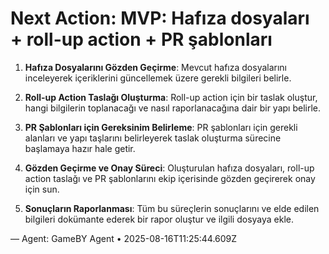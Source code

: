 # Next Action: MVP: Hafıza dosyaları + roll-up action + PR şablonları

1. **Hafıza Dosyalarını Gözden Geçirme**: Mevcut hafıza dosyalarını inceleyerek içeriklerini güncellemek üzere gerekli bilgileri belirle.

2. **Roll-up Action Taslağı Oluşturma**: Roll-up action için bir taslak oluştur, hangi bilgilerin toplanacağı ve nasıl raporlanacağına dair bir yapı belirle.

3. **PR Şablonları için Gereksinim Belirleme**: PR şablonları için gerekli alanları ve yapı taşlarını belirleyerek taslak oluşturma sürecine başlamaya hazır hale getir.

4. **Gözden Geçirme ve Onay Süreci**: Oluşturulan hafıza dosyaları, roll-up action taslağı ve PR şablonlarını ekip içerisinde gözden geçirerek onay için sun.

5. **Sonuçların Raporlanması**: Tüm bu süreçlerin sonuçlarını ve elde edilen bilgileri dokümante ederek bir rapor oluştur ve ilgili dosyaya ekle.

— Agent: GameBY Agent • 2025-08-16T11:25:44.609Z
